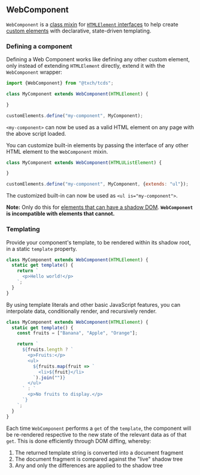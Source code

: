 ## WebComponent
`WebComponent` is a [class mixin](https://justinfagnani.com/2015/12/21/real-mixins-with-javascript-classes/) for [`HTMLElement` interfaces](https://developer.mozilla.org/en-US/docs/Web/API/HTMLElement) to help create [custom elements](https://developer.mozilla.org/en-US/docs/Web/Web_Components/Using_custom_elements) with declarative, state-driven templating.

### Defining a component
Defining a Web Component works like defining any other custom element, only instead of extending `HTMLElement` directly, extend it with the `WebComponent` wrapper:

```js
import {WebComponent} from "@txch/tcds";

class MyComponent extends WebComponent(HTMLElement) {

}

customElements.define("my-component", MyComponent);
```

`<my-component>` can now be used as a valid HTML element on any page with the above script loaded.

You can customize built-in elements by passing the interface of any other HTML element to the `WebComponent` mixin.

```js
class MyComponent extends WebComponent(HTMLUListElement) {

}

customElements.define("my-component", MyComponent, {extends: "ul"});
```

The customized built-in can now be used as `<ul is="my-component">`.

**Note:** Only do this for [elements that can have a shadow DOM](https://developer.mozilla.org/en-US/docs/Web/API/Element/attachShadow#elements_you_can_attach_a_shadow_to). **`WebComponent` is incompatible with elements that cannot.**

### Templating
Provide your component's template, to be rendered within its shadow root, in a static `template` property.

```js
class MyComponent extends WebComponent(HTMLElement) {
  static get template() {
    return `
      <p>Hello world!</p>
    `;
  }
}
```

By using template literals and other basic JavaScript features, you can interpolate data, conditionally render, and recursively render.

```js
class MyComponent extends WebComponent(HTMLElement) {
  static get template() {
    const fruits = ["Banana", "Apple", "Orange"];

    return `
      ${fruits.length ? `
        <p>Fruits:</p>
        <ul>
          ${fruits.map(fruit => `
            <li>${fruit}</li>
          `).join("")}
        </ul>
      ` : `
        <p>No fruits to display.</p>
      `}
    `;
  }
}
```

Each time `WebComponent` performs a `get` of the `template`, the component will be re-rendered respective to the new state of the relevant data as of that `get`. This is done efficiently through DOM diffing, whereby:

1. The returned template string is converted into a document fragment
2. The document fragment is compared against the "live" shadow tree
3. Any and only the differences are applied to the shadow tree
